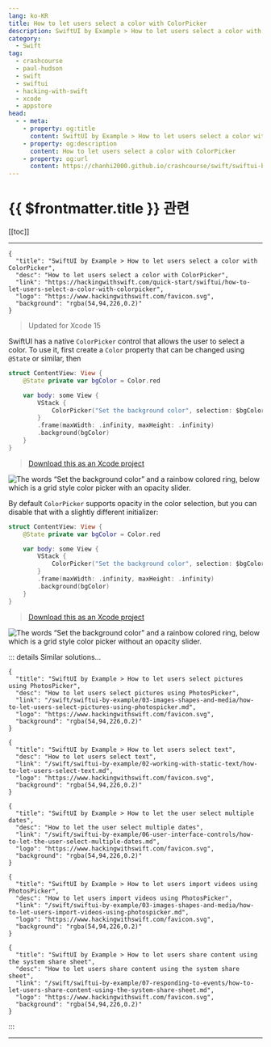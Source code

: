 ```yaml
---
lang: ko-KR
title: How to let users select a color with ColorPicker
description: SwiftUI by Example > How to let users select a color with ColorPicker
category:
  - Swift
tag: 
  - crashcourse
  - paul-hudson
  - swift
  - swiftui
  - hacking-with-swift
  - xcode
  - appstore
head:
  - - meta:
    - property: og:title
      content: SwiftUI by Example > How to let users select a color with ColorPicker
    - property: og:description
      content: How to let users select a color with ColorPicker
    - property: og:url
      content: https://chanhi2000.github.io/crashcourse/swift/swiftui-by-example/06-user-interface-controls/how-to-let-users-select-a-color-with-colorpicker.html
---
```


# {{ $frontmatter.title }} 관련

[[toc]]

---

```component VPCard
{
  "title": "SwiftUI by Example > How to let users select a color with ColorPicker",
  "desc": "How to let users select a color with ColorPicker",
  "link": "https://hackingwithswift.com/quick-start/swiftui/how-to-let-users-select-a-color-with-colorpicker",
  "logo": "https://www.hackingwithswift.com/favicon.svg",
  "background": "rgba(54,94,226,0.2)"
}
```

> Updated for Xcode 15

SwiftUI has a native `ColorPicker` control that allows the user to select a color. To use it, first create a `Color` property that can be changed using `@State` or similar, then

```swift
struct ContentView: View {
    @State private var bgColor = Color.red

    var body: some View {
        VStack {
            ColorPicker("Set the background color", selection: $bgColor)
        }
        .frame(maxWidth: .infinity, maxHeight: .infinity)
        .background(bgColor)
    }
}
```

> [<FontIcon icon="fas fa-file-zipper"/>Download this as an Xcode project](https://www.hackingwithswift.com/files/projects/swiftui/how-to-let-users-select-a-color-with-colorpicker-1.zip)

![The words “Set the background color” and a rainbow colored ring, below which is a grid style color picker with an opacity slider.](https://www.hackingwithswift.com/img/books/quick-start/swiftui/how-to-let-users-select-a-color-with-colorpicker-1~dark.png)

By default `ColorPicker` supports opacity in the color selection, but you can disable that with a slightly different initializer:

```swift
struct ContentView: View {
    @State private var bgColor = Color.red

    var body: some View {
        VStack {
            ColorPicker("Set the background color", selection: $bgColor, supportsOpacity: false)
        }
        .frame(maxWidth: .infinity, maxHeight: .infinity)
        .background(bgColor)
    }
}
```

> [<FontIcon icon="fas fa-file-zipper"/>Download this as an Xcode project](https://www.hackingwithswift.com/files/projects/swiftui/how-to-let-users-select-a-color-with-colorpicker-2.zip)

![The words “Set the background color” and a rainbow colored ring, below which is a grid style color picker without an opacity slider.](https://www.hackingwithswift.com/img/books/quick-start/swiftui/how-to-let-users-select-a-color-with-colorpicker-2~dark.png)

::: details Similar solutions…

```component VPCard
{
  "title": "SwiftUI by Example > How to let users select pictures using PhotosPicker",
  "desc": "How to let users select pictures using PhotosPicker",
  "link": "/swift/swiftui-by-example/03-images-shapes-and-media/how-to-let-users-select-pictures-using-photospicker.md",
  "logo": "https://www.hackingwithswift.com/favicon.svg",
  "background": "rgba(54,94,226,0.2)"
}
```

```component VPCard
{
  "title": "SwiftUI by Example > How to let users select text",
  "desc": "How to let users select text",
  "link": "/swift/swiftui-by-example/02-working-with-static-text/how-to-let-users-select-text.md",
  "logo": "https://www.hackingwithswift.com/favicon.svg",
  "background": "rgba(54,94,226,0.2)"
}
```

```component VPCard
{
  "title": "SwiftUI by Example > How to let the user select multiple dates",
  "desc": "How to let the user select multiple dates",
  "link": "/swift/swiftui-by-example/06-user-interface-controls/how-to-let-the-user-select-multiple-dates.md",
  "logo": "https://www.hackingwithswift.com/favicon.svg",
  "background": "rgba(54,94,226,0.2)"
}
```

```component VPCard
{
  "title": "SwiftUI by Example > How to let users import videos using PhotosPicker",
  "desc": "How to let users import videos using PhotosPicker",
  "link": "/swift/swiftui-by-example/03-images-shapes-and-media/how-to-let-users-import-videos-using-photospicker.md",
  "logo": "https://www.hackingwithswift.com/favicon.svg",
  "background": "rgba(54,94,226,0.2)"
}
```

```component VPCard
{
  "title": "SwiftUI by Example > How to let users share content using the system share sheet",
  "desc": "How to let users share content using the system share sheet",
  "link": "/swift/swiftui-by-example/07-responding-to-events/how-to-let-users-share-content-using-the-system-share-sheet.md",
  "logo": "https://www.hackingwithswift.com/favicon.svg",
  "background": "rgba(54,94,226,0.2)"
}
```

:::

---

<TagLinks />